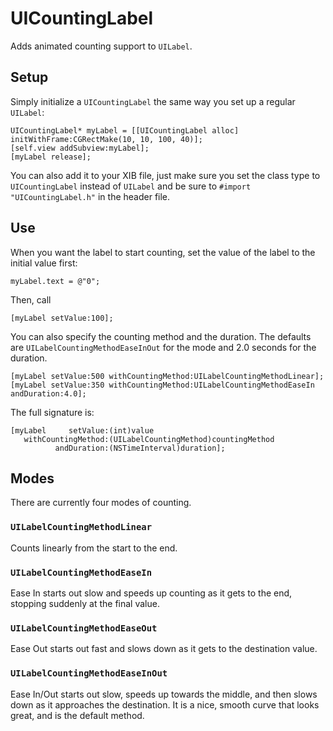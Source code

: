 # UICountingLabel ####

Adds animated counting support to `UILabel`. 


## Setup ######
Simply initialize a `UICountingLabel` the same way you set up a regular `UILabel`:

    UICountingLabel* myLabel = [[UICountingLabel alloc] initWithFrame:CGRectMake(10, 10, 100, 40)];
    [self.view addSubview:myLabel];
    [myLabel release];

You can also add it to your XIB file, just make sure you set the class type to `UICountingLabel` instead of `UILabel` and be sure to `#import "UICountingLabel.h"` in the header file.

## Use #####
When you want the label to start counting, set the value of the label to the initial value first:

    myLabel.text = @"0";

Then, call

    [myLabel setValue:100];

You can also specify the counting method and the duration.  The defaults are `UILabelCountingMethodEaseInOut` for the mode and 2.0 seconds for the duration.

    [myLabel setValue:500 withCountingMethod:UILabelCountingMethodLinear];
    [myLabel setValue:350 withCountingMethod:UILabelCountingMethodEaseIn andDuration:4.0];
    
The full signature is:
    
    [myLabel     setValue:(int)value 
       withCountingMethod:(UILabelCountingMethod)countingMethod 
              andDuration:(NSTimeInterval)duration];


## Modes #####
There are currently four modes of counting.

### `UILabelCountingMethodLinear` #####
Counts linearly from the start to the end.  

### `UILabelCountingMethodEaseIn` #####
Ease In starts out slow and speeds up counting as it gets to the end, stopping suddenly at the final value.

### `UILabelCountingMethodEaseOut` #####
Ease Out starts out fast and slows down as it gets to the destination value.  

### `UILabelCountingMethodEaseInOut` #####
Ease In/Out starts out slow, speeds up towards the middle, and then slows down as it approaches the destination.  It is a nice, smooth curve that looks great, and is the default method.
